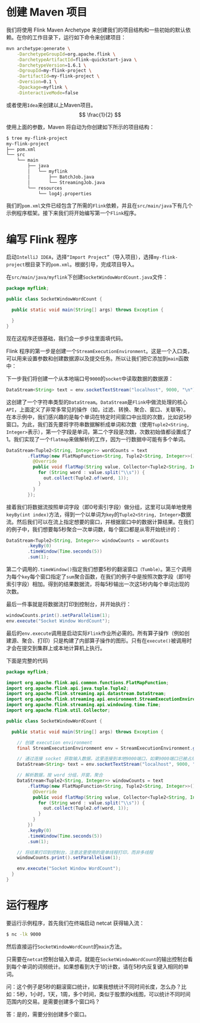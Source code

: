 # 创建 Maven 项目

我们将使用 Flink Maven Archetype 来创建我们的项目结构和一些初始的默认依赖。在你的工作目录下，运行如下命令来创建项目：

```sh
mvn archetype:generate \
    -DarchetypeGroupId=org.apache.flink \
    -DarchetypeArtifactId=flink-quickstart-java \
    -DarchetypeVersion=1.6.1 \
    -DgroupId=my-flink-project \
    -DartifactId=my-flink-project \
    -Dversion=0.1 \
    -Dpackage=myflink \
    -DinteractiveMode=false
```

或者使用`Idea`来创建以上Maven项目。
$$
\frac{1}{2}
$$


使用上面的参数，Maven 将自动为你创建如下所示的项目结构：

```sh
$ tree my-flink-project
my-flink-project
├── pom.xml
└── src
    └── main
        ├── java
        │   └── myflink
        │       ├── BatchJob.java
        │       └── StreamingJob.java
        └── resources
            └── log4j.properties
```

我们的`pom.xml`文件已经包含了所需的`Flink`依赖，并且在`src/main/java`下有几个示例程序框架。接下来我们将开始编写第一个`Flink`程序。

# 编写 Flink 程序

启动`IntelliJ IDEA`，选择`“Import Project”`（导入项目），选择`my-flink-project`根目录下的`pom.xml`。根据引导，完成项目导入。

在`src/main/java/myflink`下创建`SocketWindowWordCount.java`文件：

```java
package myflink;

public class SocketWindowWordCount {

  public static void main(String[] args) throws Exception {

  }
}
```

现在这程序还很基础，我们会一步步往里面填代码。

Flink 程序的第一步是创建一个`StreamExecutionEnvironment`。这是一个入口类，可以用来设置参数和创建数据源以及提交任务。所以让我们把它添加到`main`函数中：

下一步我们将创建一个从本地端口号`9000`的`socket`中读取数据的数据源：

```java
DataStream<String> text = env.socketTextStream("localhost", 9000, "\n");
```

这创建了一个字符串类型的`DataStream`。`DataStream`是`Flink`中做流处理的核心`API`，上面定义了非常多常见的操作（如，过滤、转换、聚合、窗口、关联等）。在本示例中，我们感兴趣的是每个单词在特定时间窗口中出现的次数，比如说5秒窗口。为此，我们首先要将字符串数据解析成单词和次数（使用`Tuple2<String, Integer>`表示），第一个字段是单词，第二个字段是次数，次数初始值都设置成了1。我们实现了一个`flatmap`来做解析的工作，因为一行数据中可能有多个单词。

```java
DataStream<Tuple2<String, Integer>> wordCounts = text
        .flatMap(new FlatMapFunction<String, Tuple2<String, Integer>>() {
          @Override
          public void flatMap(String value, Collector<Tuple2<String, Integer>> out) {
            for (String word : value.split("\\s")) {
              out.collect(Tuple2.of(word, 1));
            }
          }
        });
```

接着我们将数据流按照单词字段（即0号索引字段）做分组，这里可以简单地使用`keyBy(int index)`方法，得到一个以单词为`key`的`Tuple2<String, Integer>`数据流。然后我们可以在流上指定想要的窗口，并根据窗口中的数据计算结果。在我们的例子中，我们想要每5秒聚合一次单词数，每个窗口都是从零开始统计的：

```java
DataStream<Tuple2<String, Integer>> windowCounts = wordCounts
        .keyBy(0)
        .timeWindow(Time.seconds(5))
        .sum(1);
```

第二个调用的`.timeWindow()`指定我们想要5秒的翻滚窗口`（Tumble）`。第三个调用为每个`key`每个窗口指定了`sum`聚合函数，在我们的例子中是按照次数字段（即1号索引字段）相加。得到的结果数据流，将每5秒输出一次这5秒内每个单词出现的次数。

最后一件事就是将数据流打印到控制台，并开始执行：

```java
windowCounts.print().setParallelism(1);
env.execute("Socket Window WordCount");
```

最后的`env.execute`调用是启动实际`Flink`作业所必需的。所有算子操作（例如创建源、聚合、打印）只是构建了内部算子操作的图形。只有在`execute()`被调用时才会在提交到集群上或本地计算机上执行。

下面是完整的代码

```java
package myflink;

import org.apache.flink.api.common.functions.FlatMapFunction;
import org.apache.flink.api.java.tuple.Tuple2;
import org.apache.flink.streaming.api.datastream.DataStream;
import org.apache.flink.streaming.api.environment.StreamExecutionEnvironment;
import org.apache.flink.streaming.api.windowing.time.Time;
import org.apache.flink.util.Collector;

public class SocketWindowWordCount {

  public static void main(String[] args) throws Exception {

    // 创建 execution environment
    final StreamExecutionEnvironment env = StreamExecutionEnvironment.getExecutionEnvironment();

    // 通过连接 socket 获取输入数据，这里连接到本地9000端口，如果9000端口已被占用，请换一个端口
    DataStream<String> text = env.socketTextStream("localhost", 9000, "\n");

    // 解析数据，按 word 分组，开窗，聚合
    DataStream<Tuple2<String, Integer>> windowCounts = text
        .flatMap(new FlatMapFunction<String, Tuple2<String, Integer>>() {
          @Override
          public void flatMap(String value, Collector<Tuple2<String, Integer>> out) {
            for (String word : value.split("\\s")) {
              out.collect(Tuple2.of(word, 1));
            }
          }
        })
        .keyBy(0)
        .timeWindow(Time.seconds(5))
        .sum(1);

    // 将结果打印到控制台，注意这里使用的是单线程打印，而非多线程
    windowCounts.print().setParallelism(1);

    env.execute("Socket Window WordCount");
  }
}
```

# 运行程序

要运行示例程序，首先我们在终端启动 netcat 获得输入流：

```sh
$ nc -lk 9000
```

然后直接运行`SocketWindowWordCount`的`main`方法。

只需要在`netcat`控制台输入单词，就能在`SocketWindowWordCount`的输出控制台看到每个单词的词频统计。如果想看到大于1的计数，请在5秒内反复键入相同的单词。

问：这个例子是5秒的翻滚窗口统计，如果我想统计不同时间长度，怎么办？比如：5秒，1小时，1天，1周，多个时间，类似于股票的k线图，可以统计不同时间范围内的交易。是需要创建多个窗口吗？

答：是的，需要分别创建多个窗口。
